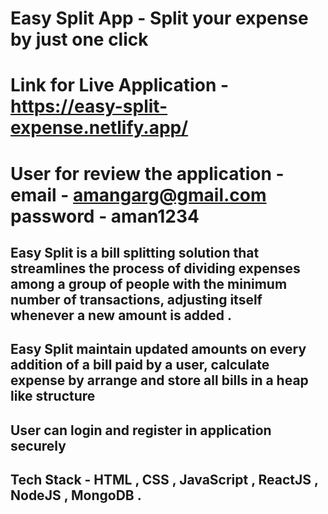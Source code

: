 # Easy Split App - Split your expense by just one click
# Link for Live Application - https://easy-split-expense.netlify.app/
# User for review the application - email - amangarg@gmail.com password - aman1234

## Easy Split is a bill splitting solution that streamlines the process of dividing expenses among a group of people with the minimum number of transactions, adjusting itself whenever a new amount is added .
## Easy Split maintain updated amounts on every addition of a bill paid by a user, calculate expense by arrange and store all bills in a heap like structure
## User can login and register in application securely

## Tech Stack - HTML , CSS , JavaScript , ReactJS , NodeJS , MongoDB .
